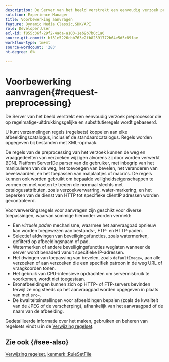 ```yaml
---
description: De Server van het beeld verstrekt een eenvoudig verzoek preprocessor die op regelmatige-uitdrukkingsgelijke en substitutieregels wordt gebaseerd.
solution: Experience Manager
title: Voorbewerking aanvragen
feature: Dynamic Media Classic,SDK/API
role: Developer,User
exl-id: f855c36f-29f2-4ada-a103-1eb9b7b0c1a0
source-git-commit: bf31e5226cbb763e2fb82391772b64e5d5c89fae
workflow-type: tm+mt
source-wordcount: '283'
ht-degree: 0%

---
```


# Voorbewerking aanvragen{#request-preprocessing}

De Server van het beeld verstrekt een eenvoudig verzoek preprocessor die op regelmatige-uitdrukkingsgelijke en substitutieregels wordt gebaseerd.

U kunt verzamelingen regels (regelsets) koppelen aan elke afbeeldingscatalogus, inclusief de standaardcatalogus. Regels worden opgegeven bij bestanden met XML-opmaak.

De regels van de preprocessing van het verzoek kunnen de weg en vraaggedeelten van verzoeken wijzigen alvorens zij door worden verwerkt [!DNL Platform Server]De parser van de gebruiker, met inbegrip van het manipuleren van de weg, het toevoegen van bevelen, het veranderen van bevelwaarden, en het toepassen van malplaatjes of macro&#39;s. De regels kunnen ook worden gebruikt om bepaalde veiligheidseigenschappen te vormen en met voeten te treden die normaal slechts met catalogusattributen, zoals verzoekverwarring, water-markering, en het beperken van de dienst van HTTP tot specifieke cliëntIP adressen worden gecontroleerd.

Voorverwerkingsregels voor aanvragen zijn geschikt voor diverse toepassingen, waarvan sommige hieronder worden vermeld:

* Een *virtuele paden* mechanisme, waarmee het aanvraagpad opnieuw kan worden toegewezen aan bestands-, FTP- en HTTP-paden.
* Selectief afdwingen van beveiligingsfuncties, zoals watermerken, gefilterd op afbeeldingsnaam of pad.
* Watermerken of andere beveiligingsfuncties weglaten wanneer de server wordt benaderd vanuit specifieke IP-adressen.
* Het dwingen van toepassing van bevelen, zoals `defaultImage=`, aan alle verzoeken of aan verzoeken die een specifiek patroon in de weg URL of vraagkoorden tonen.
* Het gebruik van CPU-intensieve opdrachten om servermisbruik te voorkomen, wordt niet toegestaan.
* Bronafbeeldingen kunnen zich op HTTP- of FTP-servers bevinden terwijl ze nog steeds op het aanvraagpad worden opgegeven in plaats van met `src=`.
* De kwaliteitsinstellingen voor afbeeldingen bepalen (zoals de kwaliteit van de JPEG of de verscherping), afhankelijk van het aanvraagpad of de naam van de afbeelding.

Gedetailleerde informatie over het maken, gebruiken en beheren van regelsets vindt u in de [Verwijzing regelset](../../../../../is-api/image-catalog/image-serving-api-ref/c-image-catalog-reference/c-rule-set-reference/c-rule-set-reference.md#concept-3e5058cf3507470b82cac638df23ea8e).

## Zie ook {#see-also}

[Verwijzing regelset](../../../../../is-api/image-catalog/image-serving-api-ref/c-image-catalog-reference/c-rule-set-reference/c-rule-set-reference.md#concept-3e5058cf3507470b82cac638df23ea8e), [kenmerk::RuleSetFile](../../../../../is-api/image-catalog/image-serving-api-ref/c-image-catalog-reference/c-overview/c-file-formats/r-rule-set-files.md#reference-3e54cb5f4d74411a84889fed056ac093)
